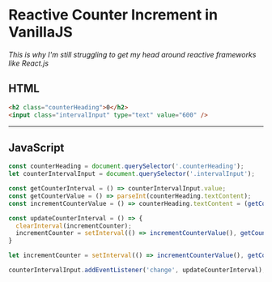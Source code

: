 # Reactive Counter Increment in VanillaJS
*This is why I'm still struggling to get my head around reactive frameworks like React.js*

## HTML

```html
<h2 class="counterHeading">0</h2>
<input class="intervalInput" type="text" value="600" />
```

______

## JavaScript

```js
const counterHeading = document.querySelector('.counterHeading');
let counterIntervalInput = document.querySelector('.intervalInput');

const getCounterInterval = () => counterIntervalInput.value;
const getCounterValue = () => parseInt(counterHeading.textContent);
const incrementCounterValue = () => counterHeading.textContent = (getCounterValue() + 1);

const updateCounterInterval = () => {
  clearInterval(incrementCounter);
  incrementCounter = setInterval(() => incrementCounterValue(), getCounterInterval());
}

let incrementCounter = setInterval(() => incrementCounterValue(), getCounterInterval());

counterIntervalInput.addEventListener('change', updateCounterInterval);
```
